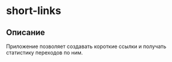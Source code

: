 # short-links
## Описание

Приложение позволяет создавать короткие ссылки и получать статистику переходов по ним.
